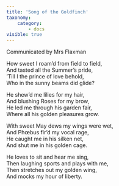 ```yaml
---
title: 'Song of the Goldfinch'
taxonomy:
    category:
        - docs
visible: true
---
```


<div class="author">Communicated by Mrs Flaxman</div>

How sweet I roam’d from field to field,  
And tasted all the Summer’s pride,  
’Till I the prince of love behold,  
Who in the sunny beams did glide?  
  
He shew’d me lilies for my hair,  
And blushing Roses for my brow,  
He led me through his garden fair,  
Where all his golden pleasures grow.  
  
With sweet May dews my wings were wet,  
And Phœbus fir’d my vocal rage,  
He caught me in his silken net,  
And shut me in his golden cage.  
  
He loves to sit and hear me sing,  
Then laughing sports and plays with me,  
Then stretches out my golden wing,  
And mocks my hour of liberty.